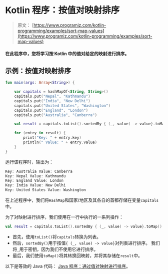 # Kotlin 程序：按值对映射排序

> 原文： [https://www.programiz.com/kotlin-programming/examples/sort-map-values](https://www.programiz.com/kotlin-programming/examples/sort-map-values)

#### 在此程序中，您将学习按 Kotlin 中的值对给定的映射进行排序。

## 示例：按值对映射排序

```kt
fun main(args: Array<String>) {

    var capitals = hashMapOf<String, String>()
    capitals.put("Nepal", "Kathmandu")
    capitals.put("India", "New Delhi")
    capitals.put("United States", "Washington")
    capitals.put("England", "London")
    capitals.put("Australia", "Canberra")

    val result = capitals.toList().sortedBy { (_, value) -> value}.toMap()

    for (entry in result) {
        print("Key: " + entry.key)
        println(" Value: " + entry.value)
    }
}
```

运行该程序时，输出为：

```kt
Key: Australia Value: Canberra
Key: Nepal Value: Kathmandu
Key: England Value: London
Key: India Value: New Delhi
Key: United States Value: Washington
```

在上述程序中，我们将`HashMap`和国家/地区及其各自的首都存储在变量`capitals`中。

为了对映射进行排序，我们使用在一行中执行的一系列操作：

```kt
val result = capitals.toList().sortedBy { (_, value) -> value}.toMap()
```

*   首先，使用`toList()`将`capitals`转换为列表。
*   然后，`sortedBy()`用于按值`{ (_, value) -> value}`对列表进行排序。 我们将`_`用于密钥，因为我们不使用它进行排序。
*   最后，我们使用`toMap()`将其转换回映射，并将其存储在`result`中。

以下是等效的 Java 代码： [Java 程序：通过值对映射进行排序](/java-programming/examples/sort-map-values "Java program to sort a map by values")。